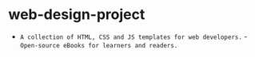 # web-design-project
  - `A collection of HTML, CSS and JS templates for web developers.`   - `Open-source eBooks for learners and readers.`
